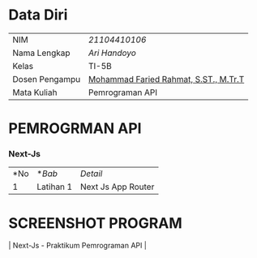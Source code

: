 # Data Diri

|  |  |
|--|--|
| NIM | *21104410106* |
| Nama Lengkap | *Ari Handoyo* |
| Kelas | TI-5B |
| Dosen Pengampu | [Mohammad Faried Rahmat, S.ST., M.Tr.T](https://github.com/fariedrahmat) |
| Mata Kuliah | Pemrograman API |

# PEMROGRMAN API
### Next-Js
|  |  |  |
|--|--|--|
|*No| **Bab* | *Detail* |
| 1 | Latihan 1 | Next Js App Router |

# SCREENSHOT PROGRAM


| Next-Js - Praktikum Pemrograman API |
